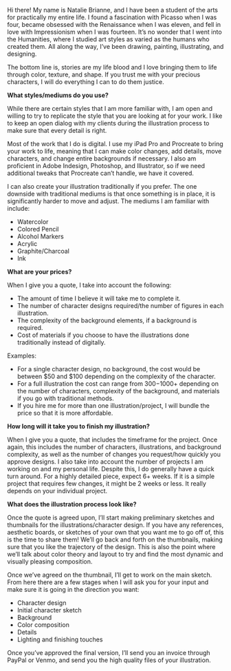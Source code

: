 Hi there! My name is Natalie Brianne, and I have been a student of the arts for practically my entire life. I found a fascination with Picasso when I was four, became obsessed with the Renaissance when I was eleven, and fell in love with Impressionism when I was fourteen. It’s no wonder that I went into the Humanities, where I studied art styles as varied as the humans who created them. All along the way, I’ve been drawing, painting, illustrating, and designing.

The bottom line is, stories are my life blood and I love bringing them to life through color, texture, and shape. If you trust me with your precious characters, I will do everything I can to do them justice.

**What styles/mediums do you use?**

While there are certain styles that I am more familiar with, I am open and willing to try to replicate the style that you are looking at for your work. I like to keep an open dialog with my clients during the illustration process to make sure that every detail is right.

Most of the work that I do is digital. I use my iPad Pro and Procreate to bring your work to life, meaning that I can make color changes, add details, move characters, and change entire backgrounds if necessary. I also am proficient in Adobe Indesign, Photoshop, and Illustrator, so if we need additional tweaks that Procreate can’t handle, we have it covered.

I can also create your illustration traditionally if you prefer. The one downside with traditional mediums is that once something is in place, it is significantly harder to move and adjust. The mediums I am familiar with include:

- Watercolor
- Colored Pencil
- Alcohol Markers
- Acrylic
- Graphite/Charcoal
- Ink

**What are your prices?**

When I give you a quote, I take into account the following:

- The amount of time I believe it will take me to complete it.
- The number of character designs required/the number of figures in each illustration.
- The complexity of the background elements, if a background is required.
- Cost of materials if you choose to have the illustrations done traditionally instead of digitally.

Examples:

- For a single character design, no background, the cost would be between $50 and $100 depending on the complexity of the character.
- For a full illustration the cost can range from $300-$1000+ depending on the number of characters, complexity of the background, and materials if you go with traditional methods.
- If you hire me for more than one illustration/project, I will bundle the price so that it is more affordable.

**How long will it take you to finish my illustration?**

When I give you a quote, that includes the timeframe for the project. Once again, this includes the number of characters, illustrations, and background complexity, as well as the number of changes you request/how quickly you approve designs. I also take into account the number of projects I am working on and my personal life. Despite this, I do generally have a quick turn around. For a highly detailed piece, expect 6+ weeks. If it is a simple project that requires few changes, it might be 2 weeks or less. It really depends on your individual project.

**What does the illustration process look like?**

Once the quote is agreed upon, I’ll start making preliminary sketches and thumbnails for the illustrations/character design. If you have any references, aesthetic boards, or sketches of your own that you want me to go off of, this is the time to share them! We’ll go back and forth on the thumbnails, making sure that you like the trajectory of the design. This is also the point where we’ll talk about color theory and layout to try and find the most dynamic and visually pleasing composition.

Once we’ve agreed on the thumbnail, I’ll get to work on the main sketch. From here there are a few stages when I will ask you for your input and make sure it is going in the direction you want:

- Character design
- Initial character sketch
- Background
- Color composition
- Details
- Lighting and finishing touches

Once you’ve approved the final version, I’ll send you an invoice through PayPal or Venmo, and send you the high quality files of your illustration.
